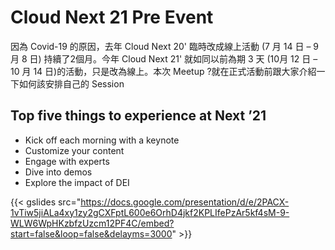 # Cloud Next 21 Pre Event


因為 Covid-19 的原因，去年 Cloud Next 20' 臨時改成線上活動 (7 月 14 日 – 9 月 8 日) 持續了2個月。今年 Cloud Next 21' 就如同以前為期 3 天 (10月 12 日 – 10 月 14 日)的活動，只是改為線上。本次 Meetup ?就在正式活動前跟大家介紹一下如何該安排自己的 Session

## Top five things to experience at Next ’21

- Kick off each morning with a keynote
- Customize your content
- Engage with experts
- Dive into demos
- Explore the impact of DEI


<!--more-->

{{< gslides src="https://docs.google.com/presentation/d/e/2PACX-1vTiw5jiALa4xy1zy2gCXFptL600e6OrhD4jkf2KPLIfePzAr5kf4sM-9-WLW6WpHKzbfzUzcm12PF4C/embed?start=false&loop=false&delayms=3000" >}}

